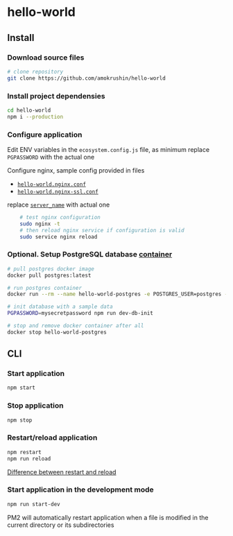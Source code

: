 # hello-world

## Install

### Download source files

```bash
# clone repository
git clone https://github.com/amokrushin/hello-world
```

### Install project dependensies

```bash
cd hello-world
npm i --production
```

### Configure application

Edit ENV variables in the `ecosystem.config.js` file, as minimum replace `PGPASSWORD` with the actual one

Configure nginx, sample config provided in files

* [`hello-world.nginx.conf`](https://github.com/amokrushin/hello-world/blob/master/hello-world.nginx.conf)
* [`hello-world.nginx-ssl.conf`](https://github.com/amokrushin/hello-world/blob/master/hello-world.nginx-ssl.conf)

replace [`server_name`](https://github.com/amokrushin/hello-world/blob/master/hello-world.nginx.conf#L3) with actual one

```bash
    # test nginx configuration
    sudo nginx -t
    # then reload nginx service if configuration is valid
    sudo service nginx reload
```

### Optional. Setup PostgreSQL database [container](https://hub.docker.com/_/postgres/)

```bash
# pull postgres docker image
docker pull postgres:latest

# run postgres container
docker run --rm --name hello-world-postgres -e POSTGRES_USER=postgres -e POSTGRES_PASSWORD=mysecretpassword -p 5432:5432 -d postgres:alpine

# init database with a sample data
PGPASSWORD=mysecretpassword npm run dev-db-init

# stop and remove docker container after all
docker stop hello-world-postgres
```

## CLI

### Start application

```bash
npm start
```

### Stop application

```bash
npm stop
```

### Restart/reload application

```bash
npm restart
npm run reload
```

[Difference between restart and reload](http://pm2.keymetrics.io/docs/usage/cluster-mode/#reload)

### Start application in the development mode

```bash
npm run start-dev
```

PM2 will automatically restart application when a file is modified in the current directory or its subdirectories
